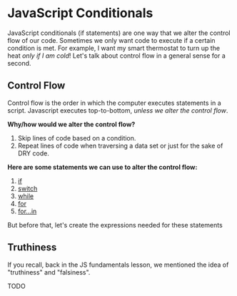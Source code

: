 # JavaScript Conditionals

JavaScript conditionals (if statements) are one way that we alter the control flow of our code. Sometimes we only want code to execute if a certain condition is met. For example, I want my smart thermostat to turn up the heat _only if I am cold_! Let's talk about control flow in a general sense for a second.

## Control Flow

Control flow is the order in which the computer executes statements in a script. Javascript executes top-to-bottom, _unless we alter the control flow_.

**Why/how would we alter the control flow?**

1. Skip lines of code based on a condition.
1. Repeat lines of code when traversing a data set or just for the sake of DRY code.

**Here are some statements we can use to alter the control flow:**

1. [if](https://developer.mozilla.org/en-US/docs/Web/JavaScript/Reference/Statements/if...else)
1. [switch](https://developer.mozilla.org/en-US/docs/Web/JavaScript/Reference/Statements/switch)
1. [while](https://developer.mozilla.org/en-US/docs/Web/JavaScript/Reference/Statements/while)
1. [for](https://developer.mozilla.org/en-US/docs/Web/JavaScript/Reference/Statements/for)
1. [for...in](https://developer.mozilla.org/en-US/docs/Web/JavaScript/Reference/Statements/for...in)

But before that, let's create the expressions needed for these statements

## Truthiness

If you recall, back in the JS fundamentals lesson, we mentioned the idea of "truthiness" and "falsiness". 

TODO
